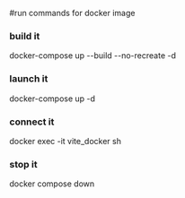 #run commands for docker image

### build it
docker-compose up --build --no-recreate -d

### launch it
docker-compose up -d   

### connect it
docker exec -it vite_docker sh  

### stop it
docker compose down